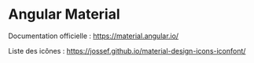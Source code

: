 # Angular Material

Documentation officielle : <https://material.angular.io/>

Liste des icônes : <https://jossef.github.io/material-design-icons-iconfont/>
